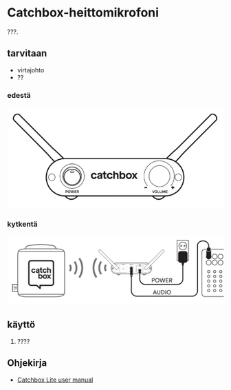 # Catchbox-heittomikrofoni
???.

## tarvitaan
* virtajohto
* ??

### edestä
<p align="center">
  <img src="front.jpg">
</p>

### kytkentä
<p align="center">
  <img src="wiring.jpg">
</p>

## käyttö
1. ????

## Ohjekirja
* [Catchbox Lite user manual](https://catchbox.com/user-manuals/catchbox-lite)
